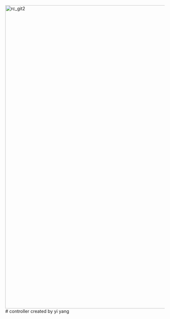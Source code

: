 <img width="960" alt="rc_git2" src="https://github.com/yiyanglaw/controller/assets/103878931/e395b897-830a-4b03-a8e2-c0352b3cdb81">
# controller
created by yi yang
